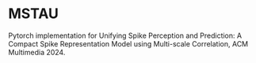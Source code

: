 # MSTAU
Pytorch implementation for Unifying Spike Perception and Prediction: A Compact Spike Representation Model using Multi-scale Correlation, ACM Multimedia 2024.
